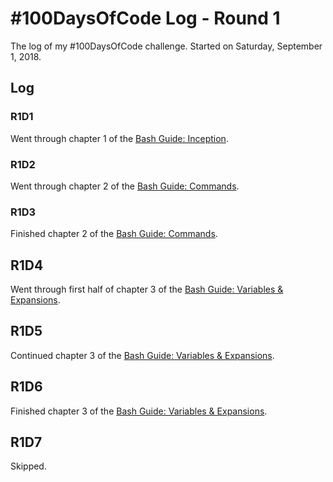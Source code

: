 # #100DaysOfCode Log - Round 1

The log of my #100DaysOfCode challenge. Started on Saturday, September 1, 2018.

## Log

### R1D1

Went through chapter 1 of the [Bash Guide: Inception](https://guide.bash.academy/inception/).

### R1D2

Went through chapter 2 of the [Bash Guide: Commands](https://guide.bash.academy/commands/).

### R1D3

Finished chapter 2 of the [Bash Guide: Commands](https://guide.bash.academy/commands/).

## R1D4

Went through first half of chapter 3 of the [Bash Guide: Variables & Expansions](https://guide.bash.academy/expansions/).

## R1D5

Continued chapter 3 of the [Bash Guide: Variables & Expansions](https://guide.bash.academy/expansions/).

## R1D6

Finished chapter 3 of the [Bash Guide: Variables & Expansions](https://guide.bash.academy/expansions/).

## R1D7

Skipped.
